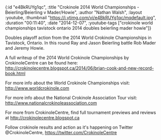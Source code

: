 {:id "e4BkRUYg1qc",
 :title
 "Crokinole 2014 World Championships - Beierling/Beierling v Mader/Howie",
 :author "Nathan Walsh",
 :layout :youtube,
 :thumbnail "https://i.ytimg.com/vi/e4BkRUYg1qc/mqdefault.jpg",
 :duration "00:11:40",
 :date "2014-12-07",
 :youtube-tags
 ["crokinole world championships tavistock ontario 2014 doubles beierling mader howie"]}


Doubles playoff action from the 2014 World Crokinole Championships in Tavistock, Ontario. In this round Ray and Jason Beierling battle Rob Mader and Jeremy Howie.

A full writeup of the 2014 World Crokinole Championships by CrokinoleCentre can be found here: http://crokinolecentre.blogspot.ca/2014/06/brian-cook-and-new-record-book.html

For more info about the World Crokinole Championships visit: http://www.worldcrokinole.com

For more info about the National Crokinole Association Tour visit: http://www.nationalcrokinoleassociation.com

For more from CrokinoleCentre, find full tournament previews and reviews at http://crokinolecentre.blogspot.ca

Follow crokinole results and action as it's happening on Twitter @CrokinoleCentre, https://twitter.com/CrokinoleCentre
